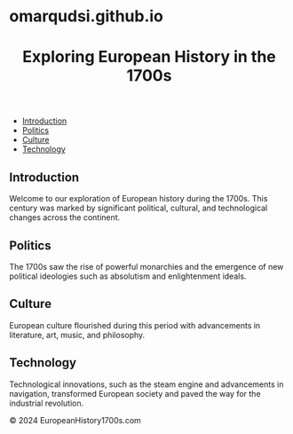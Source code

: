 # omarqudsi.github.io
<!DOCTYPE html>
<html lang="en">
<head>
    <meta charset="UTF-8">
    <meta name="viewport" content="width=device-width, initial-scale=1.0">
    <title>European History in the 1700s</title>
    <link rel="stylesheet" href="styles.css">
</head>
<body>
    <header>
        <h1>Exploring European History in the 1700s</h1>
    </header>
    <nav>
        <ul>
            <li><a href="#introduction">Introduction</a></li>
            <li><a href="#politics">Politics</a></li>
            <li><a href="#culture">Culture</a></li>
            <li><a href="#technology">Technology</a></li>
        </ul>
    </nav>
    <main>
        <section id="introduction">
            <h2>Introduction</h2>
            <p>Welcome to our exploration of European history during the 1700s. This century was marked by significant political, cultural, and technological changes across the continent.</p>
        </section>
        <section id="politics">
            <h2>Politics</h2>
            <p>The 1700s saw the rise of powerful monarchies and the emergence of new political ideologies such as absolutism and enlightenment ideals.</p>
        </section>
        <section id="culture">
            <h2>Culture</h2>
            <p>European culture flourished during this period with advancements in literature, art, music, and philosophy.</p>
        </section>
        <section id="technology">
            <h2>Technology</h2>
            <p>Technological innovations, such as the steam engine and advancements in navigation, transformed European society and paved the way for the industrial revolution.</p>
        </section>
    </main>
    <footer>
        <p>&copy; 2024 EuropeanHistory1700s.com</p>
    </footer>
</body>
</html>
